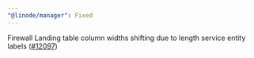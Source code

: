 ```yaml
---
"@linode/manager": Fixed
---
```


Firewall Landing table column widths shifting due to length service entity labels ([#12097](https://github.com/linode/manager/pull/12097))

